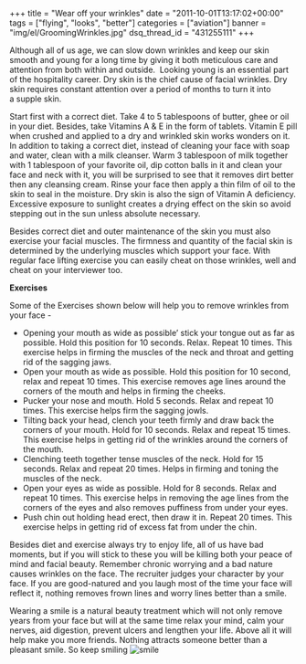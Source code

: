 +++
title = "Wear off your wrinkles"
date = "2011-10-01T13:17:02+00:00"
tags = ["flying", "looks", "better"]
categories = ["aviation"]
banner = "img/el/GroomingWrinkles.jpg"
dsq_thread_id = "431255111"
+++

Although all of us age, we can slow down wrinkles and keep our skin smooth and young for a long time by giving it both meticulous care and attention from both within and outside.  Looking young is an essential part of the hospitality career. Dry skin is the chief cause of facial wrinkles. Dry skin requires constant attention over a period of months to turn it into a supple skin.

Start first with a correct diet. Take 4 to 5 tablespoons of butter, ghee or oil in your diet. Besides, take Vitamins A & E in the form of tablets. Vitamin E pill when crushed and applied to a dry and wrinkled skin works wonders on it. In addition to taking a correct diet, instead of cleaning your face with soap and water, clean with a milk cleanser. Warm 3 tablespoon of milk together with 1 tablespoon of your favorite oil, dip cotton balls in it and clean your face and neck with it, you will be surprised to see that it removes dirt better then any cleansing cream. Rinse your face then apply a thin film of oil to the skin to seal in the moisture. Dry skin is also the sign of Vitamin A deficiency. Excessive exposure to sunlight creates a drying effect on the skin so avoid stepping out in the sun unless absolute necessary.

Besides correct diet and outer maintenance of the skin you must also exercise your facial muscles. The firmness and quantity of the facial skin is determined by the underlying muscles which support your face. With regular face lifting exercise you can easily cheat on those wrinkles, well and cheat on your interviewer too.

**Exercises**

Some of the Exercises shown below will help you to remove wrinkles from your face -

* Opening your mouth as wide as possible&#8217; stick your tongue out as far as possible. Hold this position for 10 seconds. Relax. Repeat 10 times. This exercise helps in firming the muscles of the neck and throat and getting rid of the sagging jaws.
* Open your mouth as wide as possible. Hold this position for 10 second, relax and repeat 10 times. This exercise removes age lines around the corners of the mouth and helps in firming the cheeks.
* Pucker your nose and mouth. Hold 5 seconds. Relax and repeat 10 times. This exercise helps firm the sagging jowls.
* Tilting back your head, clench your teeth firmly and draw back the corners of your mouth. Hold for 10 seconds. Relax and repeat 15 times. This exercise helps in getting rid of the wrinkles around the corners of the mouth.
* Clenching teeth together tense muscles of the neck. Hold for 15 seconds. Relax and repeat 20 times. Helps in firming and toning the muscles of the neck.
* Open your eyes as wide as possible. Hold for 8 seconds. Relax and repeat 10 times. This exercise helps in removing the age lines from the corners of the eyes and also removes puffiness from under your eyes.
* Push chin out holding head erect, then draw it in. Repeat 20 times. This exercise helps in getting rid of excess fat from under the chin.

Besides diet and exercise always try to enjoy life, all of us have bad moments, but if you will stick to these you will be killing both your peace of mind and facial beauty. Remember chronic worrying and a bad nature causes wrinkles on the face. The recruiter judges your character by your face. If you are good-natured and you laugh most of the time your face will reflect it, nothing removes frown lines and worry lines better than a smile.

Wearing a smile is a natural beauty treatment which will not only remove years from your face but will at the same time relax your mind, calm your nerves, aid digestion, prevent ulcers and lengthen your life. Above all it will help make you more friends. Nothing attracts someone better than a pleasant smile. So keep smiling ![smile](/img/el/simple-smile.png)
